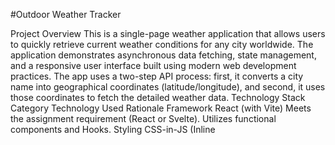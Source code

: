 #Outdoor Weather Tracker


Project Overview
This is a single-page weather application that allows users to quickly retrieve current weather conditions for any city worldwide. The application demonstrates asynchronous data fetching, state management, and a responsive user interface built using modern web development practices.
The app uses a two-step API process: first, it converts a city name into geographical coordinates (latitude/longitude), and second, it uses those coordinates to fetch the detailed weather data.
Technology Stack
Category
Technology Used
Rationale
Framework
React (with Vite)
Meets the assignment requirement (React or Svelte). Utilizes functional components and Hooks.
Styling
CSS-in-JS (Inline <style> tag)
Provides custom, clean, and fully contained styling within the single React component file.
Data Fetching
Open-Meteo API (Geocoding & Forecast)
Utilizes public APIs that require no API key or authentication, meeting a core requirement.
State Management
React Hooks (useState, useEffect, useCallback)
Uses the framework's built-in state management for loading, errors, and weather data display.

Installation and Local Setup
This project was initialized using Vite with the React template.
Clone the Repository:
git clone [YOUR_REPO_URL]
cd weather-updates 
# (or whatever your project folder is named)


Install Dependencies:
npm install
# or 
# yarn install


Run the Application:
npm run dev
# or 
# yarn dev

The application will typically be available at http://localhost:5173 (or similar port).
Features
Initial Load: Automatically fetches weather for London on component mount.
Search Functionality: Allows users to search for any city by name.
Detailed Metrics: Displays temperature, wind speed, humidity, sunrise, and sunset times.
Responsive Design: Optimized for viewing on both mobile and desktop screens.
